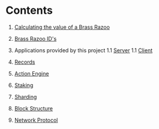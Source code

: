 # Contents


1. [Calculating the value of a Brass Razoo](calculating_the_value_of_a_brass_razoo.md)
1. [Brass Razoo ID's](BrassRazooIDs.md)
1. Applications provided by this project
   1.1 [Server](Server.md)
   1.1 [Client](Client.md)
4. [Records](Records.md)
1. [Action Engine](Action_Engine.md)

1. [Staking](Staking.md)
1. [Sharding](Sharding.md)

1. [Block Structure](Block_Structure.md)
1. [Network Protocol](Network_Protocol.md)
